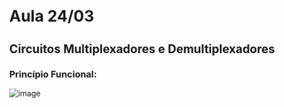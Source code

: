 # Aula 24/03

## Circuitos Multiplexadores e Demultiplexadores

### Princípio Funcional:

![image](images/IMG_20250324_074610_edit_1173344051948183.jpg)
